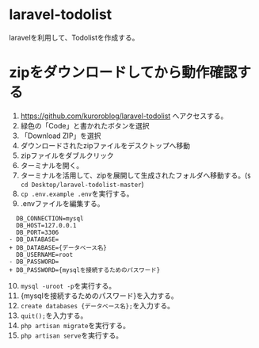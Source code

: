 # laravel-todolist
laravelを利用して、Todolistを作成する。

# zipをダウンロードしてから動作確認する
1. https://github.com/kuroroblog/laravel-todolist へアクセスする。
2. 緑色の「Code」と書かれたボタンを選択
3. 「Download ZIP」を選択
4. ダウンロードされたzipファイルをデスクトップへ移動
5. zipファイルをダブルクリック
6. ターミナルを開く。
7. ターミナルを活用して、zipを展開して生成されたフォルダへ移動する。(`$ cd Desktop/laravel-todolist-master`)
8. `cp .env.example .env`を実行する。
9. .envファイルを編集する。

``` .env
  DB_CONNECTION=mysql
  DB_HOST=127.0.0.1
  DB_PORT=3306
- DB_DATABASE=
+ DB_DATABASE={データベース名}
  DB_USERNAME=root
- DB_PASSWORD=
+ DB_PASSWORD={mysqlを接続するためのパスワード}
```

10. `mysql -uroot -p`を実行する。
11. {mysqlを接続するためのパスワード}を入力する。
12. `create databases {データベース名};`を入力する。
13. `quit();`を入力する。
14. `php artisan migrate`を実行する。
15. `php artisan serve`を実行する。

